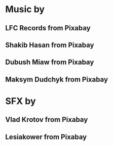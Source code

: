 # Music by 
## LFC Records from Pixabay
## Shakib Hasan from Pixabay
## Dubush Miaw from Pixabay
## Maksym Dudchyk from Pixabay

# SFX by
## Vlad Krotov from Pixabay
## Lesiakower from Pixabay